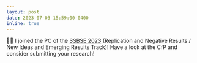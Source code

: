```yaml
---
layout: post
date: 2023-07-03 15:59:00-0400
inline: true
---
```


:man_technologist: I joined the PC of the [SSBSE 2023](https://conf.researchr.org/committee/ssbse-2023/ssbse-2023-rene---nier-rene---nier) (Replication and Negative Results / New Ideas and Emerging Results Track)! Have a look at the CfP and consider submitting your research!